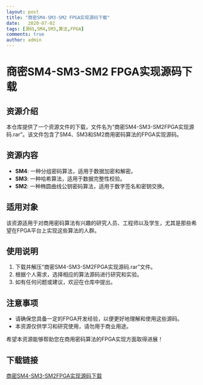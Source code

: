 ```yaml
---
layout: post
title: "商密SM4-SM3-SM2 FPGA实现源码下载"
date:   2020-07-02
tags: [源码,SM4,SM3,算法,FPGA]
comments: true
author: admin
---
```

# 商密SM4-SM3-SM2 FPGA实现源码下载

## 资源介绍

本仓库提供了一个资源文件的下载，文件名为“商密SM4-SM3-SM2FPGA实现源码.rar”。该文件包含了SM4、SM3和SM2商用密码算法的FPGA实现源码。

## 资源内容

- **SM4**: 一种分组密码算法，适用于数据加密和解密。
- **SM3**: 一种哈希算法，适用于数据完整性校验。
- **SM2**: 一种椭圆曲线公钥密码算法，适用于数字签名和密钥交换。

## 适用对象

该资源适用于对商用密码算法有兴趣的研究人员、工程师以及学生，尤其是那些希望在FPGA平台上实现这些算法的人群。

## 使用说明

1. 下载并解压“商密SM4-SM3-SM2FPGA实现源码.rar”文件。
2. 根据个人需求，选择相应的算法源码进行研究和实验。
3. 如有任何问题或建议，欢迎在仓库中提出。

## 注意事项

- 请确保您具备一定的FPGA开发经验，以便更好地理解和使用这些源码。
- 本资源仅供学习和研究使用，请勿用于商业用途。

希望本资源能够帮助您在商用密码算法的FPGA实现方面取得进展！

## 下载链接

[商密SM4-SM3-SM2FPGA实现源码下载](https://pan.quark.cn/s/e887603c285e)